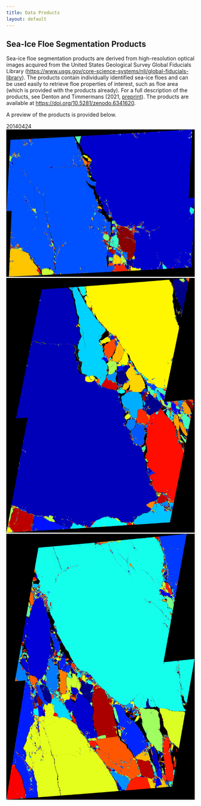 ```yaml
---
title: Data Products
layout: default
---
```


## Sea-Ice Floe Segmentation Products

Sea-ice floe segmentation products are derived from high-resolution optical images acquired from the United States Geological Survey Global Fiducials Library (https://www.usgs.gov/core-science-systems/nli/global-fiducials-library). The products contain individually identified sea-ice floes and can be used easily to retrieve floe properties of interest, such as floe area (which is provided with the products already). For a full description of the products, see Denton and Timmermans (2021, [preprint](https://doi.org/10.5194/tc-2021-368)). The products are available at https://doi.org/10.5281/zenodo.6341620.

A preview of the products is provided below.

20140424
<img src="/images/sea_ice_floe_products/display_miz01a628560aws01_20140424_m_fr_bwthresh045_strel1_20e_halfstep_labeled_rgb.png" alt="" class="img-responsive">
<img src="/images/sea_ice_floe_products/display_miz02a620250aws02_20140424_m_fr_bwthresh05_strel1_25e_halfstep_labeled_rgb.png" alt="" class="img-responsive">
<img src="/images/sea_ice_floe_products/display_miz03a827060aws03_20140424_m_fr_bwthresh05_strel1_20e_halfstep_labeled_rgb.png" alt="" class="img-responsive">










